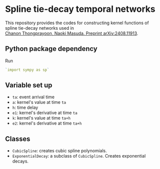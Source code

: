 # Spline tie-decay temporal networks

This repository provides the codes for constructing kernel functions of spline tie-decay networks used in\
[Chanon Thongprayoon, Naoki Masuda. Preprint arXiv:2408.11913](https://arxiv.org/abs/2408.11913).

## Python package dependency
Run
```R
`import sympy as sp`
```

## Variable set up
- `ta`: event arrival time
- `a`: kernel's value at time `ta`
- `h`: time delay
- `e1`: kernel's derivative at time `ta`
- `k`: kernel's value at time `ta+h`
- `e2`: kernel's derivative at time `ta+h`
  
## Classes
- `CubicSpline`: creates cubic spline polynomials.
- `ExponentialDecay`: a subclass of `CubicSpline`. Creates exponential decays.
